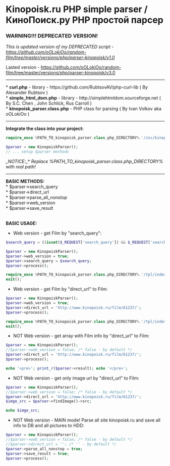 # Kinopoisk.ru PHP simple parser / КиноПоиск.ру PHP простой парсер

### WARNING!!! DEPRECATED VERSION!
_This is updated version of my DEPRECATED script - https://github.com/oOLokiOo/random-film/tree/master/versions/php/parser-kinopoisk/v1.0_

Lasted version - https://github.com/oOLokiOo/random-film/tree/master/versions/php/parser-kinopoisk/v3.0

<hr />
* <b>curl.php</b> - library - https://github.com/RubtsovAV/php-curl-lib ( By Alexander Rubtsov <RubtsovAV@gmail.com> ) <br />
* <b>simple_html_dom.php</b> - library - http://simplehtmldom.sourceforge.net ( By S.C. Chen <me578022@gmail.com>, John Schlick, Rus Carroll ) <br />
* <b>kinopoisk_parser.class.php</b> - PHP class for parsing ( By Ivan Volkov aka oOLokiOo <ivan.volkov.older@gmail.com> ) <br />
<hr />


**Integrate the class into your project:**
```php
require_once %PATH_TO_kinopoisk_parser.class.php_DIRECTORY%.'/inc/kinopoisk_parser.class.php';

$parser = new KinopoiskParser();
// ... setup $parser methods
```
**_NOTICE*:_** _Replace %PATH_TO_kinopoisk_parser.class.php_DIRECTORY% with real path!_


<hr />
<b>BASIC METHODS:</b> <br />
* $parser->search_query <br />
* $parser->direct_url <br />
* $parser->parse_all_nonstop <br />
* $parser->web_version <br />
* $parser->save_result <br /><br />

**BASIC USAGE:**

* Web version - get Film by "search_query":
```php
$search_query = ((isset($_REQUEST['search_query']) && $_REQUEST['search_query'] != '') ? $_REQUEST['search_query'] : '');

$parser = new KinopoiskParser();
$parser->web_version = true;
$parser->search_query = $search_query;
$parser->process();

require_once %PATH_TO_kinopoisk_parser.class.php_DIRECTORY%.'/tpl/index.tpl';
exit();
```

* Web version - get Film by "direct_url" to Film:
```php
$parser = new KinopoiskParser();
$parser->web_version = true;
$parser->direct_url = 'http://www.kinopoisk.ru/film/61237/';
$parser->process();

require_once %PATH_TO_kinopoisk_parser.class.php_DIRECTORY%.'/tpl/index.tpl';
exit();
```

* NOT Web version - get array with Film info by "direct_url" to Film:
```php
$parser = new KinopoiskParser();
//$parser->web_version = false; /* false - by default */
$parser->direct_url = 'http://www.kinopoisk.ru/film/61237/';
$parser->process();

echo '<pre>'; print_r($parser->result); echo '</pre>';
```

* NOT Web version - get only image url by "direct_url" to Film:
```php
$parser = new KinopoiskParser();
//$parser->web_version = false; /* false - by default */
$parser->direct_url = 'http://www.kinopoisk.ru/film/61237/';
$imge_src = $parser->findImage()->src;

echo $imge_src;
```

* NOT Web version - MAIN mode! Parse all site kinopoisk.ru and save all info to DB and all pictures to HDD:
```php
$parser = new KinopoiskParser();
//$parser->web_version = false; /* false - by default */
//$parser->direct_url = ''; /* '' - by default */
$parser->parse_all_nonstop = true;
$parser->save_result = true;
$parser->process();
```
